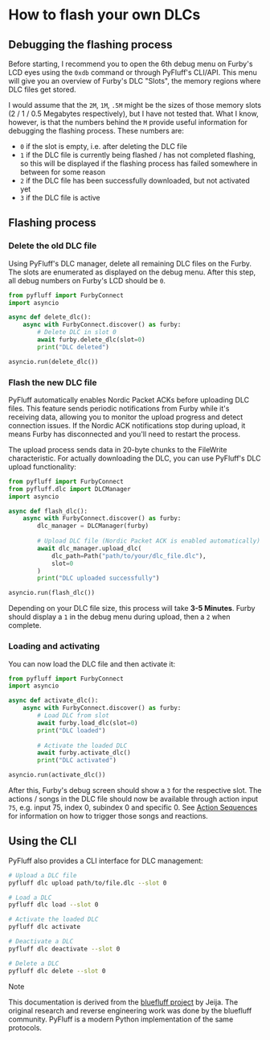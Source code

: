# How to flash your own DLCs

## Debugging the flashing process
Before starting, I recommend you to open the 6th debug menu on Furby's LCD eyes using the `0xdb` command or through PyFluff's CLI/API. This menu will give you an overview of Furby's DLC "Slots", the memory regions where DLC files get stored.

I would assume that the `2M`, `1M`, `.5M` might be the sizes of those memory slots (2 / 1 / 0.5 Megabytes respectively), but I have not tested that. What I know, however, is that the numbers behind the `M` provide useful information for debugging the flashing process. These numbers are:
* `0` if the slot is empty, i.e. after deleting the DLC file
* `1` if the DLC file is currently being flashed / has not completed flashing, so this will be displayed if the flashing process has failed somewhere in between for some reason
* `2` if the DLC file has been successfully downloaded, but not activated yet
* `3` if the DLC file is active

## Flashing process

### Delete the old DLC file
Using PyFluff's DLC manager, delete all remaining DLC files on the Furby. The slots are enumerated as displayed on the debug menu. After this step, all debug numbers on Furby's LCD should be `0`.

```python
from pyfluff import FurbyConnect
import asyncio

async def delete_dlc():
    async with FurbyConnect.discover() as furby:
        # Delete DLC in slot 0
        await furby.delete_dlc(slot=0)
        print("DLC deleted")

asyncio.run(delete_dlc())
```

### Flash the new DLC file
PyFluff automatically enables Nordic Packet ACKs before uploading DLC files. This feature sends periodic notifications from Furby while it's receiving data, allowing you to monitor the upload progress and detect connection issues. If the Nordic ACK notifications stop during upload, it means Furby has disconnected and you'll need to restart the process.

The upload process sends data in 20-byte chunks to the FileWrite characteristic. For actually downloading the DLC, you can use PyFluff's DLC upload functionality:

```python
from pyfluff import FurbyConnect
from pyfluff.dlc import DLCManager
import asyncio

async def flash_dlc():
    async with FurbyConnect.discover() as furby:
        dlc_manager = DLCManager(furby)
        
        # Upload DLC file (Nordic Packet ACK is enabled automatically)
        await dlc_manager.upload_dlc(
            dlc_path=Path("path/to/your/dlc_file.dlc"),
            slot=0
        )
        print("DLC uploaded successfully")

asyncio.run(flash_dlc())
```

Depending on your DLC file size, this process will take **3-5 Minutes**. Furby should display a `1` in the debug menu during upload, then a `2` when complete.

### Loading and activating
You can now load the DLC file and then activate it:

```python
from pyfluff import FurbyConnect
import asyncio

async def activate_dlc():
    async with FurbyConnect.discover() as furby:
        # Load DLC from slot
        await furby.load_dlc(slot=0)
        print("DLC loaded")
        
        # Activate the loaded DLC
        await furby.activate_dlc()
        print("DLC activated")

asyncio.run(activate_dlc())
```

After this, Furby's debug screen should show a `3` for the respective slot. The actions / songs in the DLC file should now be available through action input `75`, e.g. input 75, index 0, subindex 0 and specific 0. See [Action Sequences](actions.md) for information on how to trigger those songs and reactions.

## Using the CLI

PyFluff also provides a CLI interface for DLC management:

```bash
# Upload a DLC file
pyfluff dlc upload path/to/file.dlc --slot 0

# Load a DLC
pyfluff dlc load --slot 0

# Activate the loaded DLC
pyfluff dlc activate

# Deactivate a DLC
pyfluff dlc deactivate --slot 0

# Delete a DLC
pyfluff dlc delete --slot 0
```

> [!NOTE]
> This documentation is derived from the [bluefluff project](https://github.com/Jeija/bluefluff) by Jeija. The original research and reverse engineering work was done by the bluefluff community. PyFluff is a modern Python implementation of the same protocols.